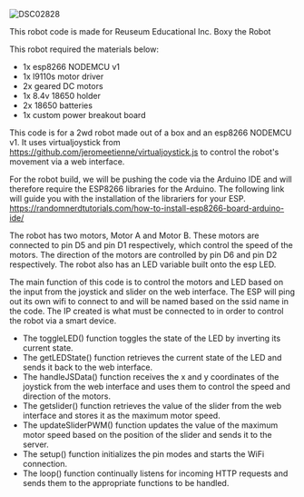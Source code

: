 ![DSC02828](https://user-images.githubusercontent.com/121644329/210115160-8a283f81-5afd-439f-b41c-e01cd687a7a4.JPG)

This robot code is made for Reuseum Educational Inc. Boxy the Robot

This robot required the materials below:
- 1x esp8266 NODEMCU v1
- 1x l9110s motor driver
- 2x geared DC motors
- 1x 8.4v 18650 holder
- 2x 18650 batteries
- 1x custom power breakout board

This code is for a 2wd robot made out of a box and an esp8266 NODEMCU v1. It uses virtualjoystick from https://github.com/jeromeetienne/virtualjoystick.js to control the robot's movement via a web interface.

For the robot build, we will be pushing the code via the Arduino IDE and will therefore require the ESP8266 libraries for the Arduino. The following link will guide you with the installation of the librariers for your ESP. https://randomnerdtutorials.com/how-to-install-esp8266-board-arduino-ide/

The robot has two motors, Motor A and Motor B. These motors are connected to pin D5 and pin D1 respectively, which control the speed of the motors. The direction of 
the motors are controlled by pin D6 and pin D2 respectively. The robot also has an LED variable built onto the esp LED.

The main function of this code is to control the motors and LED based on the input from the joystick and slider on the web interface. The ESP will ping out its own wifi to connect to and will be named based on the ssid name in the code. The IP created is what must be connected to in order to control the robot via a smart device.

- The toggleLED() function toggles the state of the LED by inverting its current state. 
- The getLEDState() function retrieves the current state of the LED and sends it back to the web interface. 
- The handleJSData() function receives the x and y coordinates of the joystick from the web interface and uses them to control the speed and direction of the motors. 
- The getslider() function retrieves the value of the slider from the web interface and stores it as the maximum motor speed. 
- The updateSliderPWM() function updates the value of the maximum motor speed based on the position of the slider and sends it to the server.
- The setup() function initializes the pin modes and starts the WiFi connection. 
- The loop() function continually listens for incoming HTTP requests and sends them to the appropriate functions to be handled.
